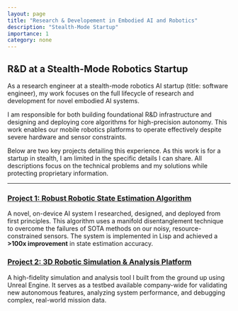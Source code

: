 ```yaml
---
layout: page
title: "Research & Developement in Embodied AI and Robotics"
description: "Stealth-Mode Startup"
importance: 1
category: none
---
```


## R&D at a Stealth-Mode Robotics Startup

As a research engineer at a stealth-mode robotics AI startup (title: software engineer), my work focuses on the full lifecycle of research and development for novel embodied AI systems.

I am responsible for both building foundational R\&D infrastructure and designing and deploying core algorithms for high-precision autonomy. This work enables our mobile robotics platforms to operate effectively despite severe hardware and sensor constraints.

Below are two key projects detailing this experience. As this work is for a startup in stealth, I am limited in the specific details I can share. All descriptions focus on the technical problems and my solutions while protecting proprietary information.

---

### [Project 1: Robust Robotic State Estimation Algorithm](https://BrennenHill.com/Embodied-AI)

A novel, on-device AI system I researched, designed, and deployed from first principles. This algorithm uses a manifold disentanglement technique to overcome the failures of SOTA methods on our noisy, resource-constrained sensors. The system is implemented in Lisp and achieved a **>100x improvement** in state estimation accuracy.

### [Project 2: 3D Robotic Simulation & Analysis Platform](https://BrennenHill.com/Robotics-Platform)

A high-fidelity simulation and analysis tool I built from the ground up using Unreal Engine. It serves as a testbed available company-wide for validating new autonomous features, analyzing system performance, and debugging complex, real-world mission data.
